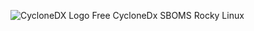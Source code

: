 ![CycloneDX Logo](https://cyclonedx.org/theme/assets/images/layout/logo-white.svg "CycloneDX Logo")
Free CycloneDx SBOMS
Rocky Linux
